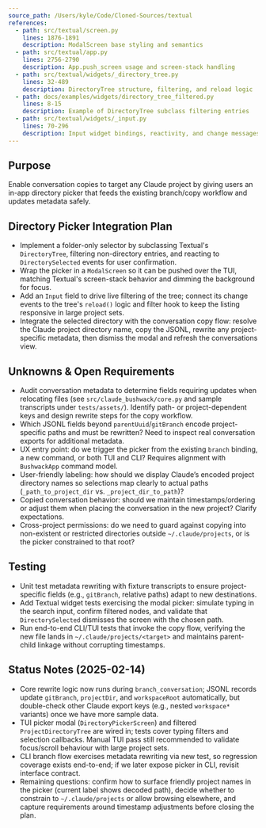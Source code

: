 ```yaml
---
source_path: /Users/kyle/Code/Cloned-Sources/textual
references:
  - path: src/textual/screen.py
    lines: 1876-1891
    description: ModalScreen base styling and semantics
  - path: src/textual/app.py
    lines: 2756-2790
    description: App.push_screen usage and screen-stack handling
  - path: src/textual/widgets/_directory_tree.py
    lines: 32-489
    description: DirectoryTree structure, filtering, and reload logic
  - path: docs/examples/widgets/directory_tree_filtered.py
    lines: 8-15
    description: Example of DirectoryTree subclass filtering entries
  - path: src/textual/widgets/_input.py
    lines: 70-296
    description: Input widget bindings, reactivity, and change messages
---
```


## Purpose

Enable conversation copies to target any Claude project by giving users an in-app directory picker that feeds the existing branch/copy workflow and updates metadata safely.

## Directory Picker Integration Plan

- Implement a folder-only selector by subclassing Textual's `DirectoryTree`, filtering non-directory entries, and reacting to `DirectorySelected` events for user confirmation.
- Wrap the picker in a `ModalScreen` so it can be pushed over the TUI, matching Textual's screen-stack behavior and dimming the background for focus.
- Add an `Input` field to drive live filtering of the tree; connect its change events to the tree's `reload()` logic and filter hook to keep the listing responsive in large project sets.
- Integrate the selected directory with the conversation copy flow: resolve the Claude project directory name, copy the JSONL, rewrite any project-specific metadata, then dismiss the modal and refresh the conversations view.

## Unknowns & Open Requirements

- Audit conversation metadata to determine fields requiring updates when relocating files (see `src/claude_bushwack/core.py` and sample transcripts under `tests/assets/`). Identify path- or project-dependent keys and design rewrite steps for the copy workflow.
- Which JSONL fields beyond `parentUuid`/`gitBranch` encode project-specific paths and must be rewritten? Need to inspect real conversation exports for additional metadata.
- UX entry point: do we trigger the picker from the existing `branch` binding, a new command, or both TUI and CLI? Requires alignment with `BushwackApp` command model.
- User-friendly labeling: how should we display Claude’s encoded project directory names so selections map clearly to actual paths (`_path_to_project_dir` vs. `_project_dir_to_path`)?
- Copied conversation behavior: should we maintain timestamps/ordering or adjust them when placing the conversation in the new project? Clarify expectations.
- Cross-project permissions: do we need to guard against copying into non-existent or restricted directories outside `~/.claude/projects`, or is the picker constrained to that root?

## Testing

- Unit test metadata rewriting with fixture transcripts to ensure project-specific fields (e.g., `gitBranch`, relative paths) adapt to new destinations.
- Add Textual widget tests exercising the modal picker: simulate typing in the search input, confirm filtered nodes, and validate that `DirectorySelected` dismisses the screen with the chosen path.
- Run end-to-end CLI/TUI tests that invoke the copy flow, verifying the new file lands in `~/.claude/projects/<target>` and maintains parent-child linkage without corrupting timestamps.

## Status Notes (2025-02-14)

- Core rewrite logic now runs during `branch_conversation`; JSONL records update `gitBranch`, `projectDir`, and `workspaceRoot` automatically, but double-check other Claude export keys (e.g., nested `workspace*` variants) once we have more sample data.
- TUI picker modal (`DirectoryPickerScreen`) and filtered `ProjectDirectoryTree` are wired in; tests cover typing filters and selection callbacks. Manual TUI pass still recommended to validate focus/scroll behaviour with large project sets.
- CLI branch flow exercises metadata rewriting via new test, so regression coverage exists end-to-end; if we later expose picker in CLI, revisit interface contract.
- Remaining questions: confirm how to surface friendly project names in the picker (current label shows decoded path), decide whether to constrain to `~/.claude/projects` or allow browsing elsewhere, and capture requirements around timestamp adjustments before closing the plan.
